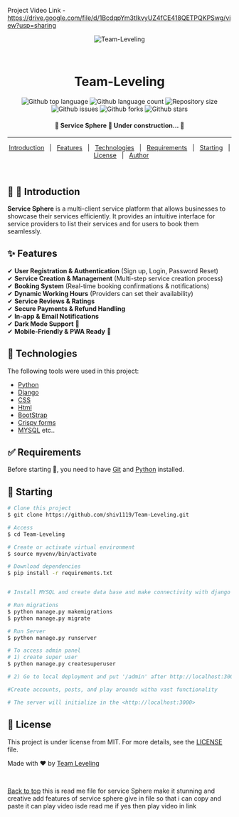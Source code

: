 
Project Video Link - https://drive.google.com/file/d/1BcdqpYm3tIkvyUZ4fCE418QETPQKPSwg/view?usp=sharing



<div align="center" id="top"> 
  <img src="./.github/app.gif" alt="Team-Leveling" />

  &#xa0;

  <!-- <a href="https://bloggingwebsite.netlify.app">Demo</a> -->
</div>

<h1 align="center">Team-Leveling</h1>

<p align="center">
  <img alt="Github top language" src="https://img.shields.io/github/languages/top/shiv1119/Team-Leveling?color=56BEB8">

  <img alt="Github language count" src="https://img.shields.io/github/languages/count/shiv1119/Team-Leveling?color=56BEB8">

  <img alt="Repository size" src="https://img.shields.io/github/repo-size/shiv1119/Team-Leveling?color=56BEB8">

  <!-- <img alt="License" src="https://img.shields.io/github/license/shiv1119/bloggingwebsite?color=56BEB8"> -->

  <img alt="Github issues" src="https://img.shields.io/github/issues/shiv1119/Team-Leveling?color=56BEB8" />

  <img alt="Github forks" src="https://img.shields.io/github/forks/shiv1119/Team-Leveling?color=56BEB8" />

  <img alt="Github stars" src="https://img.shields.io/github/stars/shiv1119/Team-Leveling?color=56BEB8" />
</p>

<h4 align="center"> 
	🚧  Service Sphere 🚀 Under construction...  🚧
</h4> 

<hr>

<p align="center">
  <a href="#dart-about">Introduction</a> &#xa0; | &#xa0; 
  <a href="#sparkles-features">Features</a> &#xa0; | &#xa0;
  <a href="#rocket-technologies">Technologies</a> &#xa0; | &#xa0;
  <a href="#white_check_mark-requirements">Requirements</a> &#xa0; | &#xa0;
  <a href="#checkered_flag-starting">Starting</a> &#xa0; | &#xa0;
  <a href="#memo-license">License</a> &#xa0; | &#xa0;
  <a href="https://github.com/shiv1119" target="_blank">Author</a>
</p>

<br>

## :dart: 🚀 Introduction ##

**Service Sphere** is a multi-client service platform that allows businesses to showcase their services efficiently. It provides an intuitive interface for service providers to list their services and for users to book them seamlessly.

## :sparkles: Features ##

✔ **User Registration & Authentication** (Sign up, Login, Password Reset)  
✔ **Service Creation & Management** (Multi-step service creation process)  
✔ **Booking System** (Real-time booking confirmations & notifications)  
✔ **Dynamic Working Hours** (Providers can set their availability)  
✔ **Service Reviews & Ratings**  
✔ **Secure Payments & Refund Handling**  
✔ **In-app & Email Notifications**  
✔ **Dark Mode Support** 🌙  
✔ **Mobile-Friendly & PWA Ready** 📱

## :rocket: Technologies ##

The following tools were used in this project:

- [Python](https://www.python.org/)
- [Django](https://www.djangoproject.com/)
- [CSS](https://developer.mozilla.org/en-US/docs/Web/CSS)
- [Html](https://html.com/)
- [BootStrap](https://getbootstrap.com/)
- [Crispy forms](https://django-crispy-forms.readthedocs.io/en/latest/)
- [MYSQL](https://www.postgresql.org/) etc..



## :white_check_mark: Requirements ##

Before starting :checkered_flag:, you need to have [Git](https://git-scm.com) and [Python](https://www.python.org/) installed.

## :checkered_flag: Starting ##

```bash
# Clone this project
$ git clone https://github.com/shiv1119/Team-Leveling.git

# Access
$ cd Team-Leveling

# Create or activate virtual environment
$ source myvenv/bin/activate

# Download dependencies
$ pip install -r requirements.txt


# Install MYSQL and create data base and make connectivity with django project 

# Run migrations
$ python manage.py makemigrations
$ python manage.py migrate

# Run Server
$ python manage.py runserver

# To access admin panel 
# 1) create super user
$ python manage.py createsuperuser 

# 2) Go to local deployment and put '/admin' after http://localhost:3000 and press enter and you'll be directed to admin panel

#Create accounts, posts, and play arounds witha vast functionality 

# The server will initialize in the <http://localhost:3000>
```

## :memo: License ##

This project is under license from MIT. For more details, see the [LICENSE](LICENSE.md) file.


Made with :heart: by <a href="https://github.com/shiv1119" target="_blank">Team Leveling</a>

&#xa0;

<a href="#top">Back to top</a>
this is read me file for service Sphere 
make it stunning and creative add features of service sphere
give in file so that i can copy and paste it
can play video isde read me if yes then play video in link
